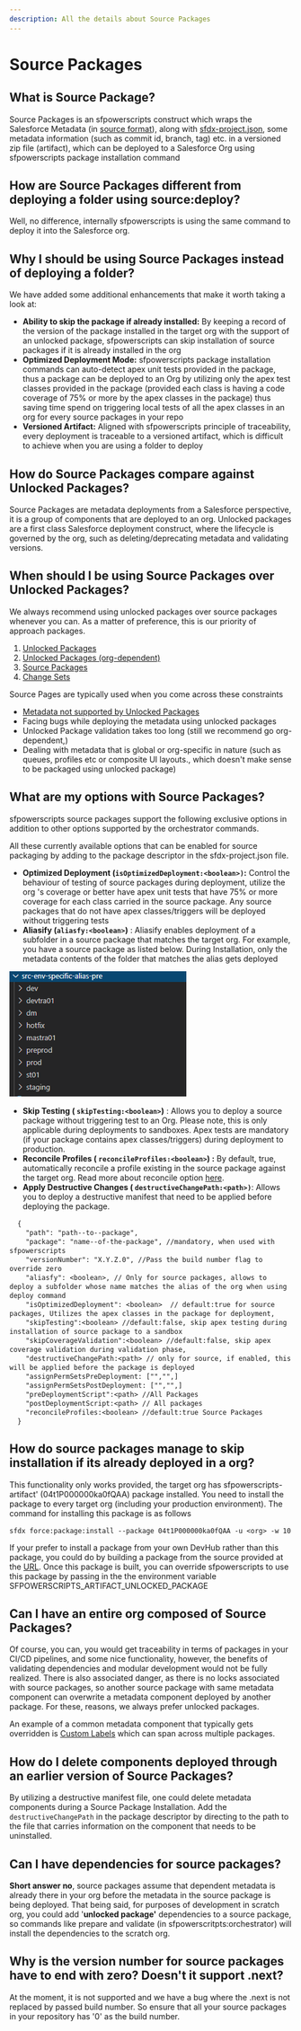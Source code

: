 ```yaml
---
description: All the details about Source Packages
---
```


# Source Packages

## What is Source Package?

Source Packages is an sfpowerscripts construct which wraps the Salesforce Metadata \(in [source format](https://developer.salesforce.com/docs/atlas.en-us.sfdx_dev.meta/sfdx_dev/sfdx_dev_source_file_format.htm)\), along with [sfdx-project.json](https://developer.salesforce.com/docs/atlas.en-us.sfdx_dev.meta/sfdx_dev/sfdx_dev_ws_config.htm), some metadata information \(such as commit id, branch, tag\) etc. in a versioned zip file \(artifact\), which can be deployed to a Salesforce Org using sfpowerscripts package installation command

## How are Source Packages different from deploying a folder using source:deploy?

Well, no difference, internally sfpowerscripts is using the same command to deploy it into the Salesforce org.

## Why I should be using Source Packages instead of deploying a folder?

We have added some additional enhancements that make it worth taking a look at:

* **Ability to skip the package if already installed:** By keeping a record of the version of the package installed in the target org with the support of an unlocked package, sfpowerscripts can skip installation of source packages if it is already installed in the org  
* **Optimized Deployment Mode:**  sfpowerscripts package installation commands can auto-detect apex unit tests provided in the package, thus a package can be deployed to an Org by utilizing only the apex test classes provided in the package \(provided each class is having a code coverage of 75% or more by the apex classes in the package\) thus saving time spend on triggering local tests of all the apex classes in an org for every source packages in your repo  
* **Versioned Artifact:**  Aligned with sfpowerscripts principle of traceability, every deployment is traceable to a versioned artifact, which is difficult to achieve when you are using a folder to deploy

## How do Source Packages compare against Unlocked Packages?

Source Packages are metadata deployments from a Salesforce perspective, it is a group of components that are deployed to an org. Unlocked packages are a first class Salesforce deployment construct, where the lifecycle is governed by the org, such as deleting/deprecating metadata and validating versions.

## When should I be using Source Packages over Unlocked Packages?

We always recommend using unlocked packages over source packages whenever you can. As a matter of preference, this is our priority of approach packages.

1. [Unlocked Packages](https://developer.salesforce.com/docs/atlas.en-us.sfdx_dev.meta/sfdx_dev/sfdx_dev_unlocked_pkg_intro.htm)
2. [Unlocked Packages \(org-dependent\)](https://developer.salesforce.com/docs/atlas.en-us.sfdx_dev.meta/sfdx_dev/sfdx_dev_unlocked_pkg_org_dependent.htm)
3. [Source Packages](source-packages.md)
4. [Change Sets](https://help.salesforce.com/articleView?id=changesets.htm&type=5)

Source Pages are typically used when you come across these constraints

* [Metadata not supported by Unlocked Packages](https://developer.salesforce.com/docs/metadata-coverage)  
* Facing bugs while deploying the metadata using unlocked packages  
* Unlocked Package validation takes too long \(still we recommend go org-dependent,\)  
* Dealing with metadata that is global or org-specific in nature \(such as queues, profiles etc or composite UI layouts., which doesn't make sense to be packaged using unlocked package\)

## **What are my options with Source Packages?**

sfpowerscripts source packages support the following exclusive options in addition to other options supported by the orchestrator commands.

All these currently available options that can be enabled for source packaging by adding to the package descriptor in the sfdx-project.json file.

* **Optimized Deployment  \(`isOptimizedDeployment:<boolean>)`:** Control the behaviour of testing of source packages during deployment, utilize the org 's coverage or better have apex unit tests that have 75% or more coverage for each class carried in the source package. Any source packages that do not have apex classes/triggers will be deployed without triggering tests  
* **Aliasify \(`aliasfy:<boolean>`\)** :  Aliasify enables deployment of a subfolder in a source package that matches the target org. For example, you have a source package as listed below.   During Installation, only the metadata contents of the folder that matches the alias gets deployed

![Source Packages with env-specific-folders](../../.gitbook/assets/image%20%285%29%20%284%29%20%283%29%20%284%29%20%281%29%20%281%29.png)

* **Skip Testing \( `skipTesting:<boolean>`\)** :  Allows you to deploy a source package without triggering test to an Org. Please note, this is only applicable during deployments to sandboxes.  Apex tests are mandatory \(if your package contains apex classes/triggers\) during deployment to production.
* **Reconcile Profiles \(  `reconcileProfiles:<boolean>`\) :**  By default, true, automatically reconcile a profile existing in the source package against the target org. Read more about reconcile option [here](https://github.com/Accenture/sfpowerkit/discussions/410).
* **Apply Destructive Changes \( `destructiveChangePath:<path>)`**: Allows you to deploy a destructive manifest that need to be applied before deploying the package.

```text
  {
    "path": "path--to--package",
    "package": "name--of-the-package", //mandatory, when used with sfpowerscripts
    "versionNumber": "X.Y.Z.0", //Pass the build number flag to override zero
    "aliasfy": <boolean>, // Only for source packages, allows to deploy a subfolder whose name matches the alias of the org when using deploy command
    "isOptimizedDeployment": <boolean>  // default:true for source packages, Utilizes the apex classes in the package for deployment,
    "skipTesting":<boolean> //default:false, skip apex testing during installation of source package to a sandbox
    "skipCoverageValidation":<boolean> //default:false, skip apex coverage validation during validation phase,
    "destructiveChangePath:<path> // only for source, if enabled, this will be applied before the package is deployed
    "assignPermSetsPreDeployment: ["","",]
    "assignPermSetsPostDeployment: ["","",]
    "preDeploymentScript":<path> //All Packages
    "postDeploymentScript:<path> // All packages
    "reconcileProfiles:<boolean> //default:true Source Packages 
  }
```

## How do source packages manage to skip installation if its already deployed in a org?

This functionality only works provided, the target org has sfpowerscripts-artifact' \(04t1P000000ka0fQAA\) package installed. You need to install the package to every target org \(including your production environment\). The command for installing this package is as follows

```text
sfdx force:package:install --package 04t1P000000ka0fQAA -u <org> -w 10
```

If your prefer to install a package from your own DevHub rather than this package, you could do by building a package from the source provided at the [URL](https://github.com/Accenture/sfpowerscripts/tree/develop/prerequisites/sfpowerscripts-artifact). Once this package is built, you can override sfpowerscripts to use this package by passing in the the environment variable SFPOWERSCRIPTS\_ARTIFACT\_UNLOCKED\_PACKAGE

## **Can I have an entire org composed of Source Packages?**

Of course, you can, you would get traceability in terms of packages in your CI/CD pipelines, and some nice functionality, however, the benefits of validating dependencies and modular development would not be fully realized. There is also associated danger, as there is no locks associated with source packages, so another source package with same metadata component can overwrite a metadata component deployed by another package. For these, reasons, we always prefer unlocked packages.

An example of a common metadata component that typically gets overridden is [Custom Labels](https://developer.salesforce.com/docs/atlas.en-us.api_meta.meta/api_meta/meta_customlabels.htm) which can span across multiple packages.

## How do I delete components deployed through an earlier version of Source Packages?

By utilizing a destructive manifest file, one could delete metadata components during a Source Package Installation. Add the `destructiveChangePath` in the package descriptor by directing to the path to the file that carries information on the component that needs to be uninstalled.

## Can I have dependencies for source packages?

**Short answer no**, source packages assume that dependent metadata is already there in your org before the metadata in the source package is being deployed. That being said, for purposes of development in scratch org, you could add '**unlocked package'** dependencies to a source package, so commands like prepare and validate \(in sfpowerscritpts:orchestrator\) will install the dependencies to the scratch org.

## Why is the version number for source packages have to end with zero? Doesn't it support .next?

At the moment, it is not supported and we have a bug where the .next is not replaced by passed build number. So ensure that all your source packages in your repository has '0' as the build number.


